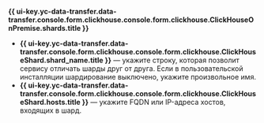**{{ ui-key.yc-data-transfer.data-transfer.console.form.clickhouse.console.form.clickhouse.ClickHouseOnPremise.shards.title }}**

* **{{ ui-key.yc-data-transfer.data-transfer.console.form.clickhouse.console.form.clickhouse.ClickHouseShard.shard_name.title }}** — укажите строку, которая позволит сервису отличать шарды друг от друга. Если в пользовательской инсталляции шардирование выключено, укажите произвольное имя.
* **{{ ui-key.yc-data-transfer.data-transfer.console.form.clickhouse.console.form.clickhouse.ClickHouseShard.hosts.title }}** — укажите FQDN или IP-адреса хостов, входящих в шард.

